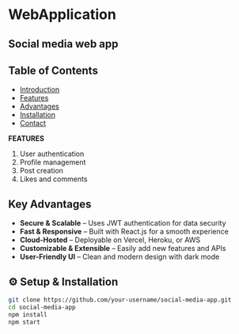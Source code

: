 # WebApplication 
## Social media web app

## Table of Contents  
- [Introduction](#introduction)  
- [Features](#features)  
- [Advantages](#Advantages)  
- [Installation](#installation)   
- [Contact](#contact)  

**FEATURES**
1. User authentication
2. Profile management
3. Post creation
4. Likes and comments

##  Key Advantages  

-  **Secure & Scalable** – Uses JWT authentication for data security  
-  **Fast & Responsive** – Built with React.js for a smooth experience  
-  **Cloud-Hosted** – Deployable on Vercel, Heroku, or AWS  
-  **Customizable & Extensible** – Easily add new features and APIs  
-  **User-Friendly UI** – Clean and modern design with dark mode

  ## ⚙️ Setup & Installation  

```sh
git clone https://github.com/your-username/social-media-app.git
cd social-media-app
npm install
npm start
``` 


